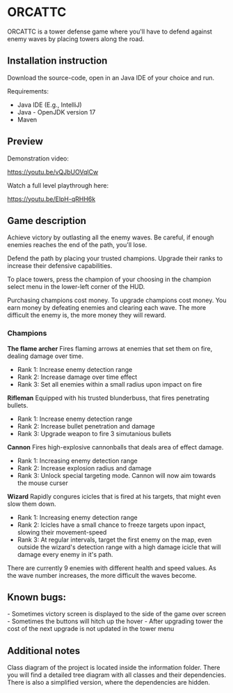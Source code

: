 <H1>ORCATTC</H1>
 
ORCATTC is a tower defense game where you'll have to defend against enemy waves by placing towers along the road.
 

<H2>Installation instruction</H2>
 
Download the source-code, open in an Java IDE of your choice and run.

Requirements:
-	Java IDE (E.g., IntelliJ)
-	Java - OpenJDK version 17
-	Maven 

<H2>Preview</H2>

Demonstration video: 
 
https://youtu.be/vQJbUOVqlCw
 
Watch a full level playthrough here:

https://youtu.be/ElpH-qRHH6k


<H2>Game description</H2>
 
Achieve victory by outlasting all the enemy waves. Be careful, if enough enemies reaches the end of the path, you'll lose.
 
Defend the path by placing your trusted champions. Upgrade their ranks to increase their defensive capabilities.

To place towers, press the champion of your choosing in the champion select menu in the lower-left corner of the HUD. 

Purchasing champions cost money. To upgrade champions cost money. You earn money by defeating enemies and clearing each wave.
The more difficult the enemy is, the more money they will reward.

<H3>Champions</H3>
 
<b>The flame archer</b>
Fires flaming arrows at enemies that set them on fire, dealing damage over time. 
 
- Rank 1: Increase enemy detection range</br>
- Rank 2: Increase damage over time effect</br>
- Rank 3: Set all enemies within a small radius upon impact on fire
 
<b>Rifleman</b>
Equipped with his trusted blunderbuss, that fires penetrating bullets.

- Rank 1: Increase enemy detection range
- Rank 2: Increase bullet penetration and damage
- Rank 3: Upgrade weapon to fire 3 simutanious bullets
 
<b>Cannon</b>
Fires high-explosive cannonballs that deals area of effect damage.
 
- Rank 1: Increasing enemy detection range
- Rank 2: Increase explosion radius and damage
- Rank 3: Unlock special targeting mode. Cannon will now aim towards the mouse curser
 
<b>Wizard</b>
Rapidly congures icicles that is fired at his targets, that might even slow them down.
 
- Rank 1: Increasing enemy detection range
- Rank 2: Icicles have a small chance to freeze targets upon inpact, slowing their movement-speed
- Rank 3: At regular intervals, target the first enemy on the map, even outside the wizard's detection range with a high damage icicle that will damage every enemy in it's path.

There are currently 9 enemies with different health and speed values. As the wave number increases, the more difficult the waves become.
 
<H2>Known bugs:</H2>
- Sometimes victory screen is displayed to the side of the game over screen
- Sometimes the buttons will hitch up the hover
- After upgrading tower the cost of the next upgrade is not updated in the tower menu
 

<H2>Additional notes</H2>
 
Class diagram of the project is located inside the information folder. There you will find a detailed tree diagram with all classes and their dependencies. There is also a simplified version, where the dependencies are hidden.

